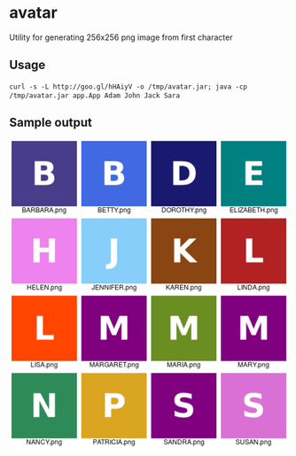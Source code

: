 # avatar

Utility for generating 256x256 png image from first character 

## Usage

```shell
curl -s -L http://goo.gl/hHAiyV -o /tmp/avatar.jar; java -cp /tmp/avatar.jar app.App Adam John Jack Sara
```

## Sample output

![alt text](https://raw.githubusercontent.com/masgari/avatar/master/samples.png "Samples")
